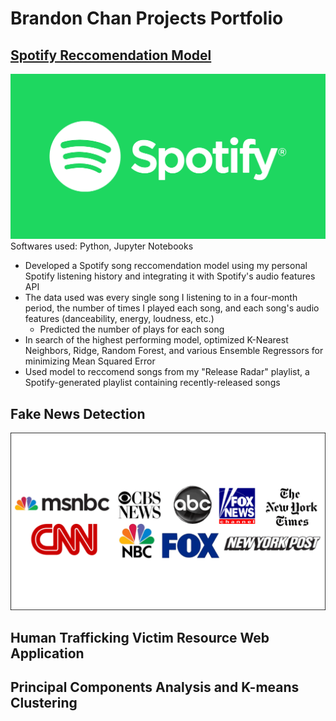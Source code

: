 # Brandon Chan Projects Portfolio
## [Spotify Reccomendation Model](https://github.com/BrandonJChan/Spotify_Reccomendation_Model)
![](spotify%20logo.png)
Softwares used: Python, Jupyter Notebooks
- Developed a Spotify song reccomendation model using my personal Spotify listening history and integrating it with Spotify's audio features API
- The data used was every single song I listening to in a four-month period, the number of times I played each song, and each song's audio features (danceability, energy, loudness, etc.)
  - Predicted the number of plays for each song 
- In search of the highest performing model, optimized K-Nearest Neighbors, Ridge, Random Forest, and various Ensemble Regressors for minimizing Mean Squared Error
- Used model to reccomend songs from my "Release Radar" playlist, a Spotify-generated playlist containing recently-released songs

## Fake News Detection
![](news%20outlets.png)

## Human Trafficking Victim Resource Web Application

## Principal Components Analysis and K-means Clustering
